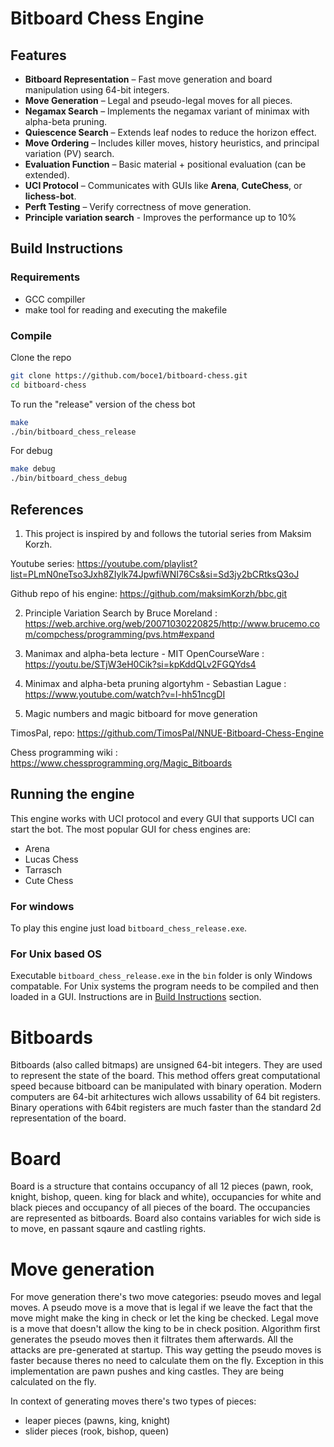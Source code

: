# Bitboard Chess Engine

## Features

- **Bitboard Representation** – Fast move generation and board manipulation using 64-bit integers.  
- **Move Generation** – Legal and pseudo-legal moves for all pieces.  
- **Negamax Search** – Implements the negamax variant of minimax with alpha-beta pruning.  
- **Quiescence Search** – Extends leaf nodes to reduce the horizon effect.  
- **Move Ordering** – Includes killer moves, history heuristics, and principal variation (PV) search.  
- **Evaluation Function** – Basic material + positional evaluation (can be extended).  
- **UCI Protocol** – Communicates with GUIs like **Arena**, **CuteChess**, or **lichess-bot**.  
- **Perft Testing** – Verify correctness of move generation.  
- **Principle variation search** - Improves the performance up to 10%

## Build Instructions
### Requirements
- GCC compiller
- make tool for reading and executing the makefile

### Compile
Clone the repo
```bash
git clone https://github.com/boce1/bitboard-chess.git
cd bitboard-chess
```

To run the "release" version of the chess bot
```bash
make
./bin/bitboard_chess_release
```

For debug
```bash
make debug
./bin/bitboard_chess_debug
```

## References
1. This project is inspired by and follows the tutorial series from Maksim Korzh.

Youtube series: https://youtube.com/playlist?list=PLmN0neTso3Jxh8ZIylk74JpwfiWNI76Cs&si=Sd3jy2bCRtksQ3oJ

Github repo of his engine: https://github.com/maksimKorzh/bbc.git

2. Principle Variation Search by Bruce Moreland : 
https://web.archive.org/web/20071030220825/http://www.brucemo.com/compchess/programming/pvs.htm#expand

3. Manimax and alpha-beta lecture - MIT OpenCourseWare : https://youtu.be/STjW3eH0Cik?si=kpKddQLv2FGQYds4

4. Minimax and alpha-beta pruning algortyhm - Sebastian Lague : https://www.youtube.com/watch?v=l-hh51ncgDI

5. Magic numbers and magic bitboard for move generation

TimosPal, repo: https://github.com/TimosPal/NNUE-Bitboard-Chess-Engine

Chess programming wiki : https://www.chessprogramming.org/Magic_Bitboards

## Running the engine
This engine works with UCI protocol and every GUI that supports UCI can start the bot. The most popular GUI for chess engines are:
- Arena
- Lucas Chess
- Tarrasch
- Cute Chess

### For windows
To play this engine just load ```bitboard_chess_release.exe```.
### For Unix based OS
Executable ```bitboard_chess_release.exe``` in the ```bin``` folder is only Windows compatable. For Unix systems the program needs to be compiled and then loaded in a GUI. Instructions are in [Build Instructions](#build-instructions) section.

# Bitboards
Bitboards (also called bitmaps) are unsigned 64-bit integers. They are used to represent the state of the board. This method offers great computational speed because bitboard can be manipulated with binary operation. Modern computers are 64-bit arhitectures wich allows ussability of 64 bit registers. Binary operations with 64bit registers are much faster than the standard 2d representation of the board.

# Board
Board is a structure that contains occupancy of all 12 pieces (pawn, rook, knight, bishop, queen. king for black and white), occupancies for white and black pieces and occupancy of all pieces of the board. The occupancies are represented as bitboards. Board also contains variables for wich side is to move, en passant sqaure and castling rights.

# Move generation
For move generation there's two move categories: pseudo moves and legal moves. A pseudo move is a move that is legal if we leave the fact that the move might make the king in check or let the king be checked. Legal move is a move that doesn't allow the king to be in check position. Algorithm first generates the pseudo moves then it filtrates them afterwards. All the attacks are pre-generated at startup. This way getting the pseudo moves is faster because theres no need to calculate them on the fly. Exception in this implementation are pawn pushes and king castles. They are being calculated on the fly.

In context of generating moves there's two types of pieces: 
- leaper pieces (pawns, king, knight)
- slider pieces (rook, bishop, queen)


 